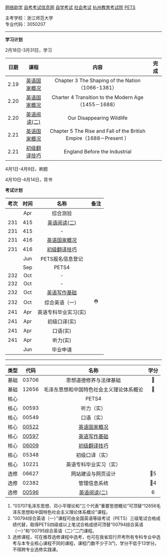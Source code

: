 [网络助学](https://zhejiang.zikao365.com)
[自考考试信息网](https://zk.zjzs.net/)
[自学考试](https://www.zjzs.net/moban/index/2c9081f061d15b160161d1661f040016_tree.html)
[社会考试](https://www.zjzs.net/moban/index/2c9081f061d15b160161d1664ccd0018_tree.html)
[杭州教育考试院](http://www.hzjyksy.cn/)
[PETS](https://pets.neea.edu.cn/)

主考学校：浙江师范大学<br/>
专业代码：3050207

<a-countdown name="下一次考试" date="2023-4-15" type="week"></a-countdown>

<a-remind message="PETS报名信息登记" start="2023-5-15" end="2023-7-1"></a-remind>

---

**学习计划**

2月18日-3月31日，学习

|日期|课程|内容|完成|
|:----------:|:----------:|:----------:|:----------:|
|2.19|[英语国家概况](00522.md)|Chapter 3 The Shaping of the Nation（1066-1381）||
|2.20|[英语国家概况](00522.md)|Charter 4 Transition to the Modern Age（1455－1688）||
|2.20|[英语阅读(二)](00596.md)|Our Disappearing Wildlife||
|2.21|[英语国家概况](00522.md)|Chapter 5 The Rise and Fall of the British Empire（1688－Present ）||
|2.21|[初级翻译技巧](06009.md)|England Before the Industrial|

4月1日-4月9日，刷题

4月10日-4月14日，背书

**考试计划**

|考次|时间|名称|备注|
|:----------:|:----------:|:----------:|:----------:|
||Apr|综合测验||
|231|415|[英语阅读(二)](00596.md)||
|231|415|-||
|231|416|[英语国家概况](00522.md)||
|231|416|[初级翻译技巧](06009.md)||
||Jun|PETS报名信息登记||
||Sep|PETS4||
|232|Oct|-||
|232|Oct|-||
|232|Oct|[英语写作基础](00597.md)||
|232|Oct|综合英语（一）|⛑|
|241|Apr|英语专科毕业实习(实)||
|241|Apr|初级口译(实)||
|241|Apr|口语(实)||
|241|Apr|听力(实)||
||Jun|毕业申请||

---

|类型|代码|名称|学分|
|:----------:|:----------:|:----------:|:----------:|
|基础|03706|思想道德修养与法律基础|🥇|
|基础|12656|毛泽东思想和中国特色社会主义理论体系概论|🥇|
|核心||PETS4| |
|核心|00593|听力（实）| |
|核心|00549|口语（实）| |
|核心|[00522](00522.md)|[英语国家概况](00522.md)| |
|核心|[00597](00597.md)|[英语写作基础](00597.md)| |
|核心|[06009](06009.md)|[初级翻译技巧](06009.md)| |
|核心|05348|初级口译（实）| |
|核心|10221|英语专科毕业实习（实）| |
|选修|06627|网站建设与网页设计|🥇5|
|选修|02382|管理信息系统|🥇4|
|选修|[00596](00596.md)|[英语阅读(二)](00596.md)|6|

1. “03707毛泽东思想、邓小平理论和“三个代表”重要思想概论”可顶替“12656毛泽东思想和中国特色社会主义理论体系概论”课程。
2. “00794综合英语（一）”课程可由全国英语等级考试（PETS）三级笔试合格成绩代替，取得PETS四级或以上笔试合格成绩可顶替“00794综合英语（一）”和“00795综合英语（二）”二门课程。
3. 选修课程，可在推荐选修课程中选考，也可在我省现行开考所有专科专业中选考与本专业核心课程不同的课程，课程门数不少于3门，学分不低于13学分。不得跨专业选修实践课。
